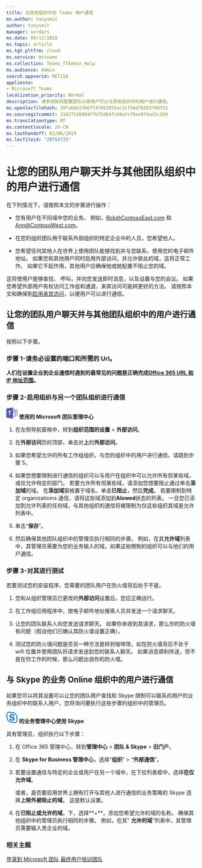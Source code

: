```yaml
---
title: 与其他组织中的 Teams 用户通信
ms.author: tonysmit
author: tonysmit
manager: serdars
ms.date: 09/12/2018
ms.topic: article
ms.tgt.pltfrm: cloud
ms.service: msteams
ms.collection: Teams_ITAdmin_Help
ms.audience: Admin
search.appverid: MET150
appliesto:
- Microsoft Teams
localization_priority: Normal
description: 请参阅如何配置团队以使用户可以与其他组织中的用户进行通信。
ms.openlocfilehash: 39fa6de27b6ff4f662955ac3cf36d7826379d753
ms.sourcegitcommit: 31827526894ffb75d64fcb0a7c76ee874ad3c269
ms.translationtype: MT
ms.contentlocale: zh-CN
ms.lasthandoff: 02/06/2019
ms.locfileid: "29754725"
---
```

# <a name="let-your-teams-users-chat-and-communicate-with-users-in-another-teams-organization"></a>让您的团队用户聊天并与其他团队组织中的用户进行通信

在下列情况下，请按照本文的步骤进行操作：
  
- 您有用户在不同域中您的业务。 例如，Rob@ContosoEast.com 和 Ann@ContosoWest.com。
    
- 在您的组织团队用于联系外部组织的特定企业中的人员，您希望他人。
    
- 您希望任何其他人在世界上使用团队能够找到并与您联系，使用您的电子邮件地址。 如果您和其他用户同时启用外部访问，并允许彼此的域，这将正常工作。 如果它不起作用，其他用户应确保他或她配置不阻止您的域。

这将使用户能够查找、 呼叫，并向您发送即时消息，以及设置与您的会议。 如果您希望外部用户有权访问工作组和通道，来宾访问可能转更好的方法。 请按照本文和确保到[启用来宾访问](set-up-guests.md)，以便用户可以进行通信。

## <a name="let-your-teams-users-chat-and-communicate-with-users-in-another-teams-organization"></a>让您的团队用户聊天并与其他团队组织中的用户进行通信

按照以下步骤。

### <a name="step-1---make-sure-to-set-up-the-ports-and-urls-that-are-needed"></a>步骤 1-请务必设置的端口和所需的 Url。

**人们在设置企业到企业通信时遇到的最常见的问题是正确完成[Office 365 URL 和 IP 地址范围](https://docs.microsoft.com/microsoftteams/office-365-urls-ip-address-ranges)。**

### <a name="step-2---enable-your-organization-to-communicate-with-another-teams-organization"></a>步骤 2-启用组织与另一个团队组织进行通信

![团队-徽标-30x30.png](media/teams-logo-30x30.png) **使用的 Microsoft 团队管理中心**

   1. 在左侧导航窗格中，转到**组织范围的设置** > **外部访问**。 

   2. 在**外部访问**页的顶部，单击对**上**的**外部访问**。 

   3. 如果您希望允许的所有工作组组织，与您的组织中的用户进行通信，请跳到步骤 5。 
   
   4. 如果您想要限制进行通信的组织可以与用户在组织中可以允许所有但某些域，或仅允许特定的部门。 若要允许所有但某些域，请添加您想要阻止通过单击**添加域**的域。 在**添加域**窗格置于域名，单击**已阻止**，然后**完成**。 若要限制到特定 organizatioins 通信，请将这些域添加到**Alowed**状态的列表。 一旦您已添加到允许列表的任何域，与其他组织的通信将被限制为仅这些组织其域是允许列表中。 
   
   5. 单击“**保存**”。 

   6. 然后确保其他团队组织中的管理员执行相同的步骤。 例如，在其**允许域**列表中，其管理员需要为您的业务输入的域，如果这些限制的组织可以与他们的用户通信。 

### <a name="step-3---test-it"></a>步骤 3-对其进行测试
若要测试您的安装程序，您需要的团队用户在防火墙背后处于不是。
  
   1. 您和从组织管理员已更改的**外部访问**设置后，您应正确运行。
    
   2. 在工作组应用程序中，按电子邮件地址搜索人员并发送一个请求聊天。
    
   3. 让您的团队联系人向您发送请求聊天。 如果你未收到其请求，那么你的防火墙有问题（假设他们已确认其防火墙设置正确）。
    
   4. 测试您的防火墙问题是否另一种方法是转到咖啡馆，如在防火墙背后不处于 wifi 位置并使用团队将请求发送到您的联系人聊天。 如果消息顺利传送，但不是在你工作的时候，那么问题出自你的防火墙。

## <a name="communicate-with-users-in-a-skype-for-business-online-organization"></a>与 Skype 的业务 Online 组织中的用户进行通信

如果您可以将其设置可以让您的团队用户查找和 Skype 限制可以联系的用户的业务组织中的联系人用户，您将询问要执行这些步骤的组织中的管理员。

![sfb-徽标-30x30.png](media/sfb-logo-30x30.png) **的业务管理中心使用 Skype** 

具有管理员，组织执行以下步骤：
    
1. 在 Office 365 管理中心，转到**管理中心** > **团队 & Skype** > **旧门户**。
  
2. 在 **Skype for Business 管理中心**，选择“**组织**” > “**外部通信**”。
    
3. 若要设置通信与特定的企业或用户在另一个域中，在下拉列表框中，选择**在仅允许域**。
    
    或者，是否要启用世界上拥有打开与其他人进行通信的业务策略的 Skype 选择**上除外被阻止的域**。 这是默认设置。
    
4. 在**已阻止或允许的域**，下，选择**+**，添加您希望允许的域的名称。 确保其他组织中的管理员执行相同的步骤。 例如，在其" **允许的域**"列表中，其管理员需要输入贵企业的域。
    
### <a name="related-topics"></a>相关主题

[登录到 Microsoft 团队](sign-in-teams.md)
[最终用户培训团队](enduser-training.md)

